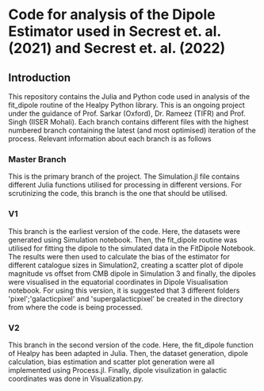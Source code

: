# Code for analysis of the Dipole Estimator used in Secrest et. al. (2021) and Secrest et. al. (2022)

## Introduction
This repository contains the Julia and Python code used in analysis of the fit_dipole routine of the Healpy Python library. This is an ongoing project under the guidance of Prof. Sarkar (Oxford), Dr. Rameez (TIFR) and Prof. Singh (IISER Mohali). Each branch contains different files with the highest numbered branch containing the latest (and most optimised) iteration of the process. Relevant information about each branch is as follows

### Master Branch
This is the primary branch of the project. The Simulation.jl file contains different Julia functions utilised for processing in different versions. For scrutinizing the code, this branch is the one that should be utilised.

### V1
This branch is the earliest version of the code. Here, the datasets were generated using Simulation notebook. Then, the fit_dipole routine was utilised for fitting the dipole to the simulated data in the FitDipole Notebook. The results were then used to calculate the bias of the estimator for different catalogue sizes in Simulation2, creating a scatter plot of dipole magnitude vs offset from CMB dipole in Simulation 3 and finally, the dipoles were visualised in the equatorial coordinates in Dipole Visualisation notebook. For using this version, it is suggested that 3 different folders 'pixel';'galacticpixel' and 'supergalacticpixel' be created in the directory from where the code is being processed.

### V2
This branch in the second version of the code. Here, the fit_dipole function of Healpy has been adapted in Julia. Then, the dataset generation, dipole calculation, bias estimation and scatter plot generation were all implemented using Process.jl. Finally, dipole visulization in galactic coordinates was done in Visualization.py.